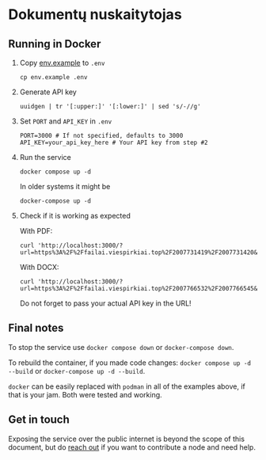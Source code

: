 # Dokumentų nuskaitytojas

## Running in Docker

1. Copy [env.example](env.example) to `.env`

    ```shell
    cp env.example .env
    ```

2. Generate API key

    ```shell
    uuidgen | tr '[:upper:]' '[:lower:]' | sed 's/-//g'
    ```

3. Set `PORT` and `API_KEY` in `.env`

    ```shell
    PORT=3000 # If not specified, defaults to 3000
    API_KEY=your_api_key_here # Your API key from step #2
    ```

4. Run the service

    ```shell
    docker compose up -d
    ```

    In older systems it might be

    ```shell
    docker-compose up -d
    ```

5. Check if it is working as expected

    With PDF:

    ```shell
    curl 'http://localhost:3000/?url=https%3A%2F%2Ffailai.viespirkiai.top%2F2007731419%2F2007731420&extension=pdf&apiKey=your_api_key_here'
    ```

    With DOCX:

    ```shell
    curl 'http://localhost:3000/?url=https%3A%2F%2Ffailai.viespirkiai.top%2F2007766532%2F2007766545&extension=docx&apiKey=your_api_key_here'
    ```

    Do not forget to pass your actual API key in the URL!

## Final notes

To stop the service use `docker compose down` or `docker-compose down`.

To rebuild the container, if you made code changes: `docker compose up -d --build` or `docker-compose up -d --build`.

`docker` can be easily replaced with `podman` in all of the examples above, if that is your jam. Both were tested and working.

## Get in touch

Exposing the service over the public internet is beyond the scope of this document, but do [reach out](https://viespirkiai.top/kontaktai) if you want to contribute a node and need help.
